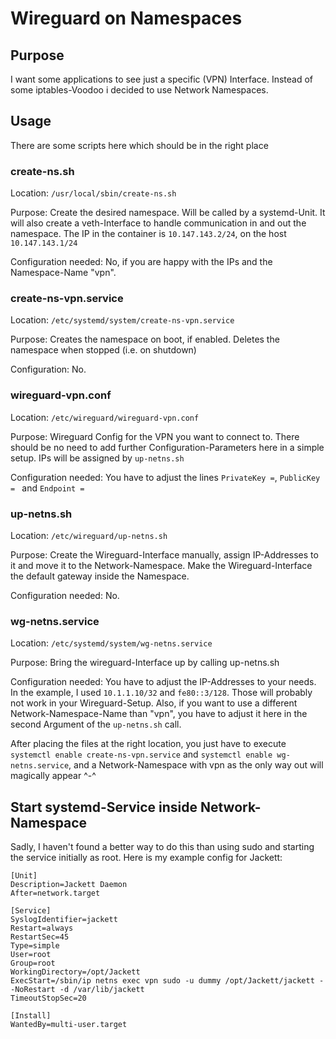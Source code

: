 # Wireguard on Namespaces

## Purpose 
I want some applications to see just a specific (VPN) Interface. Instead of some iptables-Voodoo i decided to use Network Namespaces.

## Usage

There are some scripts here which should be in the right place

### create-ns.sh

Location: `/usr/local/sbin/create-ns.sh`

Purpose: Create the desired namespace. Will be called by a systemd-Unit. It will also create a veth-Interface to handle communication in and out the namespace. The IP in the container is `10.147.143.2/24`, on the host `10.147.143.1/24`

Configuration needed: No, if you are happy with the IPs and the Namespace-Name "vpn".

### create-ns-vpn.service

Location: `/etc/systemd/system/create-ns-vpn.service`

Purpose: Creates the namespace on boot, if enabled. Deletes the namespace when stopped (i.e. on shutdown)

Configuration: No.

### wireguard-vpn.conf

Location: `/etc/wireguard/wireguard-vpn.conf`

Purpose: Wireguard Config for the VPN you want to connect to. There should be no need to add further Configuration-Parameters here in a simple setup. IPs will be assigned by `up-netns.sh`

Configuration needed: You have to adjust the lines `PrivateKey =`, `PublicKey = ` and `Endpoint =` 

### up-netns.sh

Location: `/etc/wireguard/up-netns.sh`

Purpose: Create the Wireguard-Interface manually, assign IP-Addresses to it and move it to the Network-Namespace. Make the Wireguard-Interface the default gateway inside the Namespace.


Configuration needed: No.

### wg-netns.service

Location: `/etc/systemd/system/wg-netns.service`

Purpose: Bring the wireguard-Interface up by calling up-netns.sh

Configuration needed: You have to adjust the IP-Addresses to your needs. In the example, I used `10.1.1.10/32` and `fe80::3/128`. Those will probably not work in your Wireguard-Setup. Also, if you want to use a different Network-Namespace-Name than "vpn", you have to adjust it here in the second Argument of the `up-netns.sh` call.

After placing the files at the right location, you just have to execute `systemctl enable create-ns-vpn.service` and `systemctl enable wg-netns.service`, and a Network-Namespace with vpn as the only way out will magically appear ^-^


## Start systemd-Service inside Network-Namespace

Sadly, I haven't found a better way to do this than using sudo and starting the service initially as root. Here is my example config for Jackett:
```
[Unit]
Description=Jackett Daemon
After=network.target

[Service]
SyslogIdentifier=jackett
Restart=always
RestartSec=45
Type=simple
User=root
Group=root
WorkingDirectory=/opt/Jackett
ExecStart=/sbin/ip netns exec vpn sudo -u dummy /opt/Jackett/jackett --NoRestart -d /var/lib/jackett
TimeoutStopSec=20

[Install]
WantedBy=multi-user.target
```
